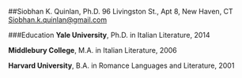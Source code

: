 ##Siobhan K. Quinlan, Ph.D.
96 Livingston St., Apt 8, New Haven, CT     Siobhan.k.quinlan@gmail.com


###Education
**Yale University**, Ph.D. in Italian Literature, 2014

**Middlebury College**, M.A. in Italian Literature, 2006

**Harvard University**, B.A. in Romance Languages and Literature, 2001


